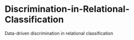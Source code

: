 # Discrimination-in-Relational-Classification
Data-driven discrimination in relational classification
